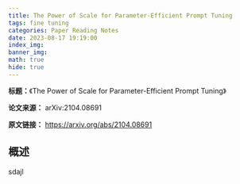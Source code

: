 ```yaml
---
title: The Power of Scale for Parameter-Efficient Prompt Tuning
tags: fine tuning
categories: Paper Reading Notes
date: 2023-08-17 19:19:00
index_img: 
banner_img: 
math: true
hide: true
---
```


**标题：**《The Power of Scale for Parameter-Efficient Prompt Tuning》

**论文来源：** arXiv:2104.08691

**原文链接：** https://arxiv.org/abs/2104.08691



## 概述

sdajl
